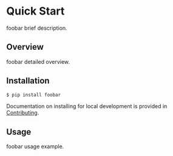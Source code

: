 # Quick Start

foobar brief description.

## Overview

foobar detailed overview.

## Installation

```bash
$ pip install foobar
```

Documentation on installing for local development is provided in [Contributing](contributing/index.md).

## Usage

foobar usage example.
